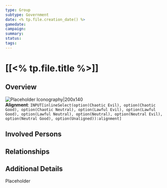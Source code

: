 ```yaml
---
type: Group
subtype: Government
date: <% tp.file.creation_date() %>
gamedate:
campaign:
summary:
status:
tags:
---
```


# [[<% tp.file.title %>]]

## Overview 
![Placeholder Iconography|200x140](ImagePlaceholder.png)
**Alignment**: `INPUT[inlineSelect(option(Chaotic Evil), option(Chaotic Good), option(Chaotic Neutral), option(Lawful Evil), option(Lawful Good), option(Lawful Neutral), option(Neutral), option(Neutral Evil), option(Neutral Good), option(Unaligned)):alignment]`

## Involved Persons


## Relationships


## Additional Details 
Placeholder
